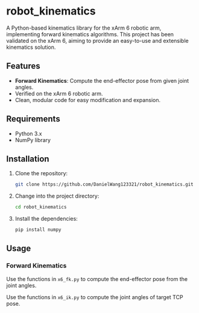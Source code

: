 # robot_kinematics

A Python-based kinematics library for the xArm 6 robotic arm, implementing forward kinematics algorithms. This project has been validated on the xArm 6, aiming to provide an easy-to-use and extensible kinematics solution.

## Features

- **Forward Kinematics**: Compute the end-effector pose from given joint angles.
- Verified on the xArm 6 robotic arm.
- Clean, modular code for easy modification and expansion.

## Requirements

- Python 3.x
- NumPy library

## Installation

1. Clone the repository:
    ```bash
    git clone https://github.com/DanielWang123321/robot_kinematics.git
    ```
2. Change into the project directory:
    ```bash
    cd robot_kinematics
    ```
3. Install the dependencies:
    ```bash
    pip install numpy
    ```

## Usage

### Forward Kinematics

Use the functions in `x6_fk.py` to compute the end-effector pose from the joint angles.

Use the functions in `x6_ik.py` to compute the joint angles of target TCP pose.